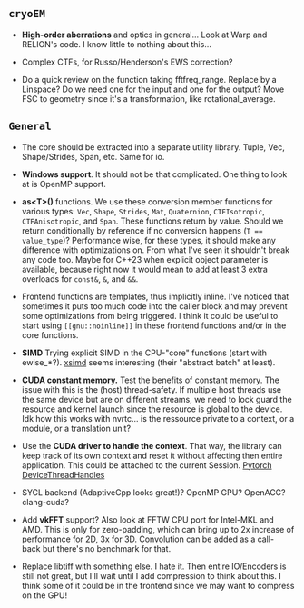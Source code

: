 ## `cryoEM`


- __High-order aberrations__ and optics in general... Look at Warp and RELION's code. I know little to nothing about this...


- Complex CTFs, for Russo/Henderson's EWS correction?


- Do a quick review on the function taking fftfreq_range. Replace by a Linspace? Do we need one for the input and one for the output? Move FSC to geometry since it's a transformation, like rotational_average.



## `General`

- The core should be extracted into a separate utility library. Tuple, Vec, Shape/Strides, Span, etc. Same for io.

- __Windows support__. It should not be that complicated. One thing to look at is OpenMP support.


- __as\<T\>()__ functions. We use these conversion member functions for various types: `Vec`, `Shape`, `Strides`, `Mat`, `Quaternion`, `CTFIsotropic`, `CTFAnisotropic`, and `Span`. These functions return by value. Should we return conditionally by reference if no conversion happens (`T == value_type`)? Performance wise, for these types, it should make any difference with optimizations on. From what I've seen it shouldn't break any code too. Maybe for C++23 when explicit object parameter is available, because right now it would mean to add at least 3 extra overloads for `const&`, `&`, and `&&`.


- Frontend functions are templates, thus implicitly inline. I've noticed that sometimes it puts too much code into the caller block and may prevent some optimizations from being triggered. I think it could be useful to start using `[[gnu::noinline]]` in these frontend functions and/or in the core functions.


- __SIMD__ Trying explicit SIMD in the CPU-"core" functions (start with ewise_*?). [xsimd](https://xsimd.readthedocs.io/en/latest/index.html) seems interesting (their "abstract batch" at least).


- __CUDA constant memory.__ Test the benefits of constant memory. The issue with this is the (host) thread-safety. If multiple host threads use the same device but are on different streams, we need to lock guard the resource and kernel launch since the resource is global to the device. Idk how this works with nvrtc... is the ressource private to a context, or a module, or a translation unit?


- Use the __CUDA driver to handle the context__. That way, the library can keep track of its own context and reset it without affecting then entire application. This could be attached to the current Session. [Pytorch DeviceThreadHandles](https://github.com/pytorch/pytorch/blob/master/aten/src/ATen/cuda/detail/DeviceThreadHandles.h)


- SYCL backend (AdaptiveCpp looks great!)? OpenMP GPU? OpenACC? clang-cuda?


- Add __vkFFT__ support? Also look at FFTW CPU port for Intel-MKL and AMD. This is only for zero-padding, which can bring up to 2x increase of performance for 2D, 3x for 3D. Convolution can be added as a call- back but there's no benchmark for that.


- Replace libtiff with something else. I hate it.
  Then entire IO/Encoders is still not great, but I'll wait until I add compression to think about this. I think some of it could be in the frontend since we may want to compress on the GPU!

